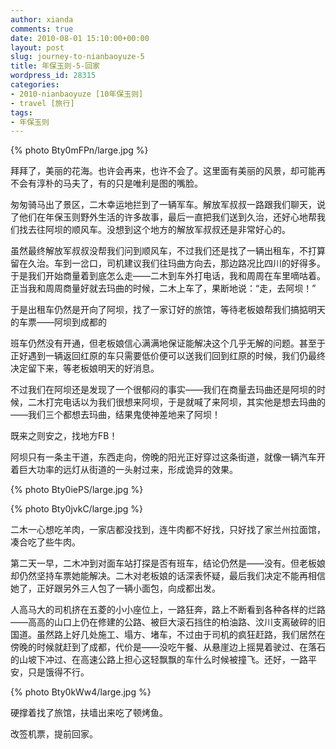 ```yaml
---
author: xianda
comments: true
date: 2010-08-01 15:10:00+00:00
layout: post
slug: journey-to-nianbaoyuze-5
title: 年保玉则-5-回家
wordpress_id: 28315
categories:
- 2010-nianbaoyuze [10年保玉则]
- travel [旅行]
tags:
- 年保玉则
---
```


{% photo Bty0mFPn/large.jpg %}



拜拜了，美丽的花海。也许会再来，也许不会了。这里面有美丽的风景，却可能再不会有淳朴的马夫了，有的只是唯利是图的嘴脸。



匆匆骑马出了景区，二木幸运地拦到了一辆军车。解放军叔叔一路跟我们聊天，说了他们在年保玉则野外生活的许多故事，最后一直把我们送到久治，还好心地帮我们找去往阿坝的顺风车。没想到这个地方的解放军叔叔还是非常好心的。



虽然最终解放军叔叔没帮我们问到顺风车，不过我们还是找了一辆出租车，不打算留在久治。车到一岔口，司机建议我们往玛曲方向去，那边路况比四川的好得多。于是我们开始商量着到底怎么走——二木到车外打电话，我和周周在车里嘀咕着。正当我和周周商量好就去玛曲的时候，二木上车了，果断地说：“走，去阿坝！”



于是出租车仍然是开向了阿坝，找了一家订好的旅馆，等待老板娘帮我们搞掂明天的车票——阿坝到成都的

 <!-- more -->

班车仍然没有开通，但老板娘信心满满地保证能解决这个几乎无解的问题。甚至于正好遇到一辆返回红原的车只需要低价便可以送我们回到红原的时候，我们仍最终决定留下来，等老板娘明天的好消息。



不过我们在阿坝还是发现了一个很郁闷的事实——我们在商量去玛曲还是阿坝的时候，二木打完电话以为我们很想来阿坝，于是就喊了来阿坝，其实他是想去玛曲的——我们三个都想去玛曲，结果鬼使神差地来了阿坝！



既来之则安之，找地方FB！



阿坝只有一条主干道，东西走向，傍晚的阳光正好穿过这条街道，就像一辆汽车开着巨大功率的远灯从街道的一头射过来，形成诡异的效果。



{% photo Bty0iePS/large.jpg %}



{% photo Bty0jvkC/large.jpg %}



二木一心想吃羊肉，一家店都没找到，连牛肉都不好找，只好找了家兰州拉面馆，凑合吃了些牛肉。



第二天一早，二木冲到对面车站打探是否有班车，结论仍然是——没有。但老板娘却仍然坚持车票她能解决。二木对老板娘的话深表怀疑，最后我们决定不能再相信她了，正好跟另外三人包了一辆小面包，向成都出发。



人高马大的司机挤在五菱的小小座位上，一路狂奔，路上不断看到各种各样的烂路——高高的山口上仍在修建的公路、被巨大滚石挡住的柏油路、汶川支离破碎的旧国道。虽然路上好几处施工、塌方、堵车，不过由于司机的疯狂赶路，我们居然在傍晚的时候就赶到了成都，代价是——没吃午餐、从悬崖边上摇晃着驶过、在落石的山坡下冲过、在高速公路上担心这轻飘飘的车什么时候被撞飞。还好，一路平安，只是饿得不行。



{% photo Bty0kWw4/large.jpg %}



硬撑着找了旅馆，扶墙出来吃了顿烤鱼。



改签机票，提前回家。
